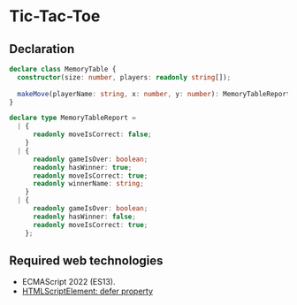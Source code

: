 # Tic-Tac-Toe

## Declaration

```typescript
declare class MemoryTable {
  constructor(size: number, players: readonly string[]);
    
  makeMove(playerName: string, x: number, y: number): MemoryTableReport;
}

declare type MemoryTableReport =
  | {
      readonly moveIsCorrect: false;
    }
  | {
      readonly gameIsOver: boolean;
      readonly hasWinner: true;
      readonly moveIsCorrect: true;
      readonly winnerName: string;
    }
  | {
      readonly gameIsOver: boolean;
      readonly hasWinner: false;
      readonly moveIsCorrect: true;
    };
```

## Required web technologies

- ECMAScript 2022 (ES13).
- [HTMLScriptElement: defer property](https://html.spec.whatwg.org/multipage/scripting.html#dom-script-defer)
